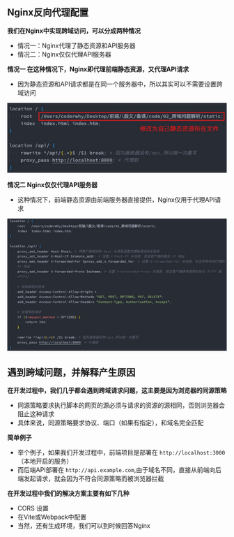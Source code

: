 ## Nginx反向代理配置

**我们在Nginx中实现跨域访问，可以分成两种情况**

* 情况一：Nginx代理了静态资源和API服务器
* 情况二：Nginx仅仅代理API服务器

**情况一 在这种情况下，Nginx即代理前端静态资源，又代理API请求**

* 因为静态资源和API请求都是在同一个服务器中，所以其实可以不需要设置跨域访问

![Nginx代理](../imgs/Nginx代理.png)

**情况二 Nginx仅仅代理API服务器**

* 这种情况下，前端静态资源由前端服务器直接提供，Nginx仅用于代理API请求

![Nginx代理](../imgs/Nginx代理二.png)

## 遇到跨域问题，并解释产生原因

**在开发过程中，我们几乎都会遇到跨域请求问题，这主要是因为浏览器的同源策略**

* 同源策略要求执行脚本的网页的源必须与请求的资源的源相同，否则浏览器会阻止这种请求
* 具体来说，同源策略要求协议、端口（如果有指定），和域名完全匹配

**简单例子**

* 举个例子，如果我们开发过程中，前端项目是部署在 `http://localhost:3000`（本地开启的服务）
* 而后端API部署在 `http://api.example.com`,由于域名不同，直接从前端向后端发起请求，就会因为不符合同源策略而被浏览器拦截

**在开发过程中我们的解决方案主要有如下几种**

* CORS 设置
* 在Vite或Webpack中配置
* 当然，还有生成环境，我们可以到时候回答Nginx